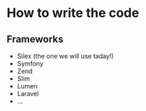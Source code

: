 # How to write the code

## Frameworks
* Silex (the one we will use taday!)
* Symfony
* Zend
* Slim
* Lumen
* Laravel
* ...